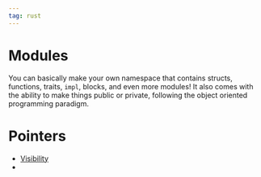 ```yaml
---
tag: rust
---
```

# Modules

You can basically make your own namespace that contains structs, functions, traits, `impl`, blocks, and even more modules! It also comes with the ability to make things public or private, following the object oriented programming paradigm.

# Pointers
- [Visibility](ch10_01_visibility.md)
- []()
